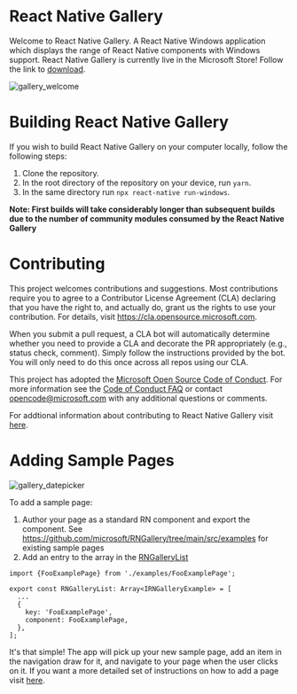 # React Native Gallery

Welcome to React Native Gallery. A React Native Windows application which displays the range of React Native components with Windows support. React Native Gallery is currently live in the Microsoft Store! Follow the link to [download](https://www.microsoft.com/en-us/p/react-native-gallery/9npg0b292h4r).

![gallery_welcome](https://user-images.githubusercontent.com/34109996/115446025-777c4d00-a1cb-11eb-8a8f-c1758613c09f.png)

# Building React Native Gallery

If you wish to build React Native Gallery on your computer locally, follow the following steps:

1. Clone the repository.
2. In the root directory of the repository on your device, run `yarn`.
3. In the same directory run `npx react-native run-windows`.

**Note: First builds will take considerably longer than subsequent builds due to the number of community modules consumed by the React Native Gallery**

# Contributing

This project welcomes contributions and suggestions. Most contributions require you to agree to a
Contributor License Agreement (CLA) declaring that you have the right to, and actually do, grant us
the rights to use your contribution. For details, visit https://cla.opensource.microsoft.com.

When you submit a pull request, a CLA bot will automatically determine whether you need to provide
a CLA and decorate the PR appropriately (e.g., status check, comment). Simply follow the instructions
provided by the bot. You will only need to do this once across all repos using our CLA.

This project has adopted the [Microsoft Open Source Code of Conduct](https://opensource.microsoft.com/codeofconduct/).
For more information see the [Code of Conduct FAQ](https://opensource.microsoft.com/codeofconduct/faq/) or
contact [opencode@microsoft.com](mailto:opencode@microsoft.com) with any additional questions or comments.

For addtional information about contributing to React Native Gallery visit [here](https://github.com/microsoft/react-native-gallery/wiki/Contributing-to-React-Native-Gallery).

# Adding Sample Pages

![gallery_datepicker](https://user-images.githubusercontent.com/34109996/108123330-86734180-705a-11eb-8bea-409f017ab781.PNG)

To add a sample page:

1. Author your page as a standard RN component and export the component. See https://github.com/microsoft/RNGallery/tree/main/src/examples for existing sample pages
2. Add an entry to the array in the [RNGalleryList](https://github.com/microsoft/RNGallery/blob/f592dac5969f054dad4837929d214c2fd63495a5/src/RNGalleryList.ts#L1)

```
import {FooExamplePage} from './examples/FooExamplePage';

export const RNGalleryList: Array<IRNGalleryExample> = [
  ...
  {
    key: 'FooExamplePage',
    component: FooExamplePage,
  },
];
```

It's that simple! The app will pick up your new sample page, add an item in the navigation draw for it, and navigate to your page when the user clicks on it. If you want a more detailed set of instructions on how to add a page visit [here](https://github.com/microsoft/react-native-gallery/wiki/Add-a-Component-Page).
